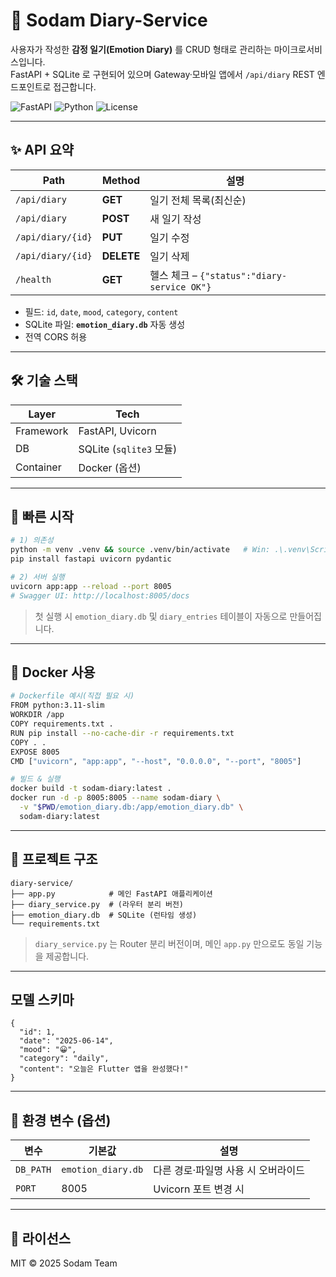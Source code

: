 # 📔 Sodam Diary-Service

사용자가 작성한 **감정 일기(Emotion Diary)** 를 CRUD 형태로 관리하는 마이크로서비스입니다.  
FastAPI + SQLite 로 구현되어 있으며 Gateway·모바일 앱에서 `/api/diary` REST 엔드포인트로 접근합니다.

![FastAPI](https://img.shields.io/badge/FastAPI-0.111.0-009688?logo=fastapi&logoColor=white)
![Python](https://img.shields.io/badge/python-3.11-blue)
![License](https://img.shields.io/badge/license-MIT-green)

---

## ✨ API 요약

| Path | Method | 설명 |
|------|--------|------|
| `/api/diary` | **GET** | 일기 전체 목록(최신순) |
| `/api/diary` | **POST** | 새 일기 작성 |
| `/api/diary/{id}` | **PUT** | 일기 수정 |
| `/api/diary/{id}` | **DELETE** | 일기 삭제 |
| `/health` | **GET** | 헬스 체크 – `{"status":"diary-service OK"}` |

* 필드: `id`, `date`, `mood`, `category`, `content`  
* SQLite 파일: **`emotion_diary.db`** 자동 생성  
* 전역 CORS 허용

---

## 🛠️ 기술 스택

| Layer | Tech |
|-------|------|
| Framework | FastAPI, Uvicorn |
| DB | SQLite (`sqlite3` 모듈) |
| Container | Docker (옵션) |

---

## 🚀 빠른 시작

```bash
# 1) 의존성
python -m venv .venv && source .venv/bin/activate   # Win: .\.venv\Scripts\activate
pip install fastapi uvicorn pydantic

# 2) 서버 실행
uvicorn app:app --reload --port 8005
# Swagger UI: http://localhost:8005/docs
````

> 첫 실행 시 `emotion_diary.db` 및 `diary_entries` 테이블이 자동으로 만들어집니다.

---

## 🐳 Docker 사용

```bash
# Dockerfile 예시(직접 필요 시)
FROM python:3.11-slim
WORKDIR /app
COPY requirements.txt .
RUN pip install --no-cache-dir -r requirements.txt
COPY . .
EXPOSE 8005
CMD ["uvicorn", "app:app", "--host", "0.0.0.0", "--port", "8005"]

# 빌드 & 실행
docker build -t sodam-diary:latest .
docker run -d -p 8005:8005 --name sodam-diary \
  -v "$PWD/emotion_diary.db:/app/emotion_diary.db" \
  sodam-diary:latest
```

---

## 📂 프로젝트 구조

```text
diary-service/
├── app.py            # 메인 FastAPI 애플리케이션
├── diary_service.py  # (라우터 분리 버전)
├── emotion_diary.db  # SQLite (런타임 생성)
└── requirements.txt
```

> `diary_service.py` 는 Router 분리 버전이며, 메인 `app.py` 만으로도 동일 기능을 제공합니다.

---

## 모델 스키마

```jsonc
{
  "id": 1,
  "date": "2025-06-14",
  "mood": "😀",
  "category": "daily",
  "content": "오늘은 Flutter 앱을 완성했다!"
}
```

---

## 🔧 환경 변수 (옵션)

| 변수        | 기본값                | 설명                   |
| --------- | ------------------ | -------------------- |
| `DB_PATH` | `emotion_diary.db` | 다른 경로·파일명 사용 시 오버라이드 |
| `PORT`    | 8005               | Uvicorn 포트 변경 시      |

---

## 📜 라이선스

MIT © 2025 Sodam Team

```
```
